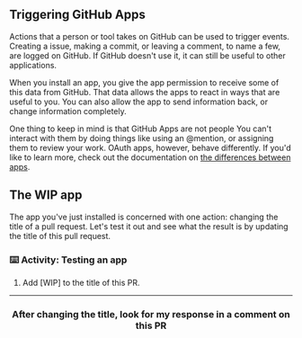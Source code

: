 ## Triggering GitHub Apps

Actions that a person or tool takes on GitHub can be used to trigger events. Creating a issue, making a commit, or leaving a comment, to name a few, are logged on GitHub. If GitHub doesn't use it, it can still be useful to other applications.

When you install an app, you give the app permission to receive some of this data from GitHub. That data allows the apps to react in ways that are useful to you. You can also allow the app to send information back, or change information completely.

One thing to keep in mind is that GitHub Apps are not people You can't interact with them by doing things like using an @mention, or assigning them to review your work. OAuth apps, however, behave differently. If you'd like to learn more, check out the documentation on [the differences between apps](https://developer.github.com/apps/differences-between-apps/).

## The WIP app

The app you've just installed is concerned with one action: changing the title of a pull request. Let's test it out and see what the result is by updating the title of this pull request.  

### :keyboard: Activity: Testing an app

1. Add [WIP] to the title of this PR.

<hr>
<h3 align="center">After changing the title, look for my response in a comment on this PR</h3>

